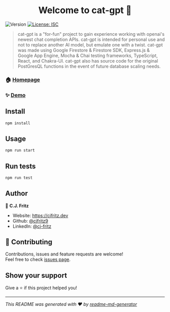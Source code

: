 <h1 align="center">Welcome to cat-gpt 👋</h1>
<p>
  <img alt="Version" src="https://img.shields.io/badge/version-1.0.0-blue.svg?cacheSeconds=2592000" />
  <a href="#" target="_blank">
    <img alt="License: ISC" src="https://img.shields.io/badge/License-ISC-yellow.svg" />
  </a>
</p>

> cat-gpt is a "for-fun" project to gain experience working with openai's newest chat completion APIs. cat-gpt is intended for personal use and not to replace another AI model, but emulate one with a twist. cat-gpt was made using Google Firestore & Firestore SDK, Express.js & Google App Engine, Mocha & Chai testing frameworks, TypeScript, React, and Chakra-UI. cat-gpt also has source code for the original PostGresQL functions in the event of future database scaling needs.

### 🏠 [Homepage](https://cat-gpt3.netlify.app)

### ✨ [Demo](https://cat-gpt3.netlify.app)

## Install

```sh
npm install
```

## Usage

```sh
npm run start
```

## Run tests

```sh
npm run test
```

## Author

👤 **C.J. Fritz**

* Website: https://cjfritz.dev
* Github: [@cjfritz9](https://github.com/cjfritz9)
* LinkedIn: [@cj-fritz](https://linkedin.com/in/cj-fritz)

## 🤝 Contributing

Contributions, issues and feature requests are welcome!<br />Feel free to check [issues page](https://github.com/cjfritz9/chat-assistant/issues). 

## Show your support

Give a ⭐️ if this project helped you!

***
_This README was generated with ❤️ by [readme-md-generator](https://github.com/kefranabg/readme-md-generator)_
